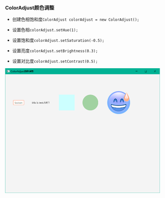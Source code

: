 ### ColorAdjust颜色调整

* 创建色相饱和度`ColorAdjust colorAdjust = new ColorAdjust();`
  
* 设置色相`colorAdjust.setHue(1);`
  
* 设置饱和度`colorAdjust.setSaturation(-0.5);`
  
* 设置亮度`colorAdjust.setBrightness(0.3);`
  
* 设置对比度`colorAdjust.setContrast(0.5);`
  
![](../assets/Pasted%20image%2020220616172049.png)